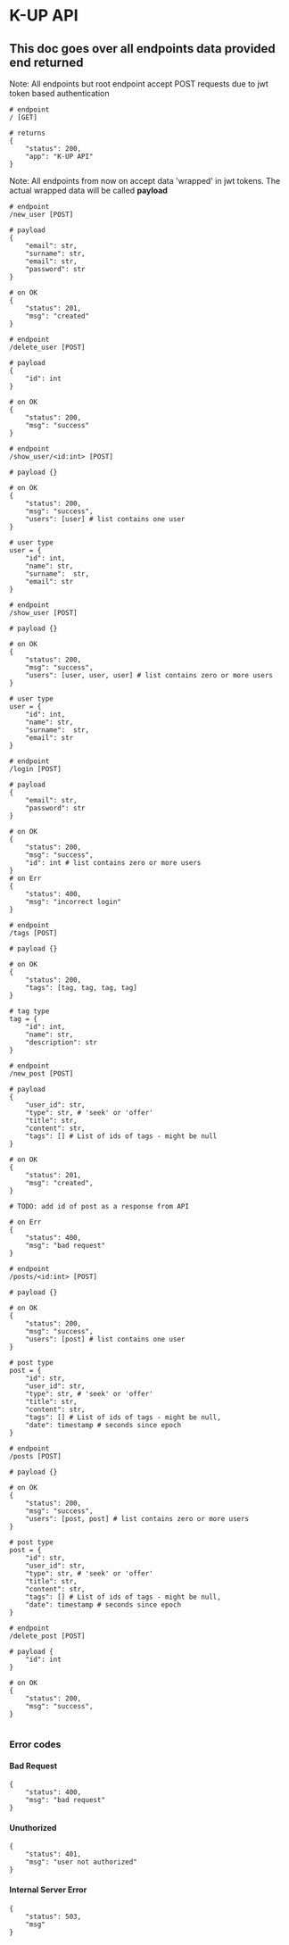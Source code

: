 # K-UP API

## This doc goes over all endpoints data provided end returned

Note: All endpoints but root endpoint accept POST requests due to jwt token based authentication


```
# endpoint
/ [GET]

# returns
{
    "status": 200,
    "app": "K-UP API"
}
```

Note: All endpoints from now on accept data 'wrapped' in jwt tokens. The actual wrapped data will be called **payload**

```
# endpoint
/new_user [POST]

# payload
{
    "email": str,
    "surname": str,
    "email": str,
    "password": str
}

# on OK
{
    "status": 201,
    "msg": "created"
}

```

```
# endpoint
/delete_user [POST]

# payload
{
    "id": int
}

# on OK
{
    "status": 200,
    "msg": "success"
}

```

```
# endpoint
/show_user/<id:int> [POST]

# payload {}

# on OK
{
    "status": 200,
    "msg": "success",
    "users": [user] # list contains one user
}

# user type
user = {
    "id": int,
    "name": str,
    "surname":  str,
    "email": str
}

```

```
# endpoint
/show_user [POST]

# payload {}

# on OK
{
    "status": 200,
    "msg": "success",
    "users": [user, user, user] # list contains zero or more users
}

# user type
user = {
    "id": int,
    "name": str,
    "surname":  str,
    "email": str
}

```
```
# endpoint
/login [POST]

# payload 
{
    "email": str,
    "password": str
}

# on OK
{
    "status": 200,
    "msg": "success",
    "id": int # list contains zero or more users
}
# on Err
{
    "status": 400,
    "msg": "incorrect login"
}
```

```
# endpoint
/tags [POST]

# payload {}

# on OK
{
    "status": 200,
    "tags": [tag, tag, tag, tag]
}

# tag type
tag = {
    "id": int,
    "name": str,
    "description": str
}
```


```
# endpoint
/new_post [POST]

# payload 
{
    "user_id": str,
    "type": str, # 'seek' or 'offer' 
    "title": str,
    "content": str,
    "tags": [] # List of ids of tags - might be null
}

# on OK
{
    "status": 201,
    "msg": "created",
}

# TODO: add id of post as a response from API

# on Err
{
    "status": 400,
    "msg": "bad request"
}
```

```
# endpoint
/posts/<id:int> [POST]

# payload {}

# on OK
{
    "status": 200,
    "msg": "success",
    "users": [post] # list contains one user
}

# post type
post = {
    "id": str,
    "user_id": str,
    "type": str, # 'seek' or 'offer' 
    "title": str,
    "content": str,
    "tags": [] # List of ids of tags - might be null,
    "date": timestamp # seconds since epoch
}

```

```
# endpoint
/posts [POST]

# payload {}

# on OK
{
    "status": 200,
    "msg": "success",
    "users": [post, post] # list contains zero or more users
}

# post type
post = {
    "id": str,
    "user_id": str,
    "type": str, # 'seek' or 'offer' 
    "title": str,
    "content": str,
    "tags": [] # List of ids of tags - might be null,
    "date": timestamp # seconds since epoch
}

```

```
# endpoint
/delete_post [POST]

# payload {
    "id": int
}

# on OK
{
    "status": 200,
    "msg": "success",
}


```



### Error codes

#### Bad Request
```
{
    "status": 400,
    "msg": "bad request"
}
```

#### Unuthorized
```
{
    "status": 401,
    "msg": "user not authorized"
}
```

#### Internal Server Error
```
{
    "status": 503,
    "msg"
}
```
